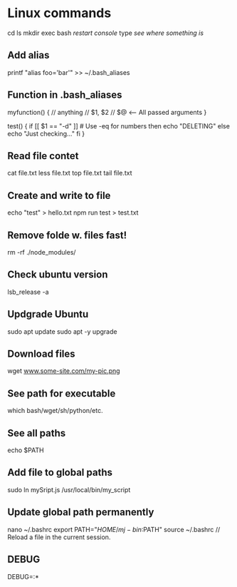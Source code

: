 # Linux commands
cd
ls
mkdir
exec bash *restart console*
type <any-symbol> *see where something is*

## Add alias
printf "alias foo='bar'" >> ~/.bash_aliases

## Function in .bash_aliases
myfunction() {
    // anything
    // $1, $2
    // $@ <-- All passed arguments
}

test() {
    if [[ $1 == "-d" ]] # Use -eq for numbers
    then
        echo "DELETING"
    else
        echo "Just checking..."
    fi
}

## Read file contet
cat file.txt
less file.txt
top file.txt
tail file.txt

## Create and write to file
echo "test" > hello.txt
npm run test > test.txt

## Remove folde w. files fast!
rm -rf ./node_modules/

## Check ubuntu version
lsb_release -a

## Updgrade Ubuntu
sudo apt update
sudo apt -y upgrade

## Download files
wget www.some-site.com/my-pic.png

## See path for executable
which bash/wget/sh/python/etc.

## See all paths
echo $PATH

## Add file to global paths
sudo ln mySript.js /usr/local/bin/my_script

## Update global path permanently
nano ~/.bashrc
    export PATH="$HOME/mj-bin:$PATH"
source ~/.bashrc // Reload a file in the current session.

## DEBUG
DEBUG=<description>:* <command>
